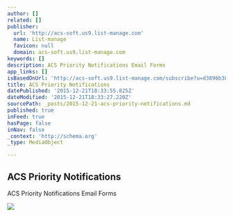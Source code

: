 ```yaml
---
author: []
related: []
publisher:
  url: 'http://acs-soft.us9.list-manage.com'
  name: List-manage
  favicon: null
  domain: acs-soft.us9.list-manage.com
keywords: []
description: ACS Priority Notifications Email Forms
app_links: []
isBasedOnUrl: 'http://acs-soft.us9.list-manage.com/subscribe?u=d3896b38254dc7cf1a2c3edea&id=8228aa6780'
title: ACS Priority Notifications
datePublished: '2015-12-21T18:33:55.825Z'
dateModified: '2015-12-21T18:33:27.220Z'
sourcePath: _posts/2015-12-21-acs-priority-notifications.md
published: true
inFeed: true
hasPage: false
inNav: false
_context: 'http://schema.org'
_type: MediaObject

---
```

<article style=""><h1>ACS Priority Notifications</h1><p>ACS Priority Notifications Email Forms</p><img src="http://cdn-images.mailchimp.com/monkey_rewards/MC_MonkeyReward_05.png" /></article>